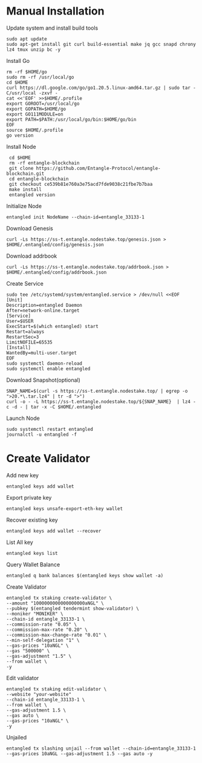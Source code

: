 # Manual Installation

Update system and install build tools

    sudo apt update
    sudo apt-get install git curl build-essential make jq gcc snapd chrony lz4 tmux unzip bc -y

Install Go

    rm -rf $HOME/go
    sudo rm -rf /usr/local/go
    cd $HOME
    curl https://dl.google.com/go/go1.20.5.linux-amd64.tar.gz | sudo tar -C/usr/local -zxvf -
    cat <<'EOF' >>$HOME/.profile
    export GOROOT=/usr/local/go
    export GOPATH=$HOME/go
    export GO111MODULE=on
    export PATH=$PATH:/usr/local/go/bin:$HOME/go/bin
    EOF
    source $HOME/.profile
    go version

 Install Node

     cd $HOME
     rm -rf entangle-blockchain
     git clone https://github.com/Entangle-Protocol/entangle-blockchain.git
     cd entangle-blockchain
     git checkout ce539b81e760a3e75acd7fde9038c21fbe7b7baa
     make install
     entangled version

Initialize Node

    entangled init NodeName --chain-id=entangle_33133-1

Download Genesis

    curl -Ls https://ss-t.entangle.nodestake.top/genesis.json > $HOME/.entangled/config/genesis.json 

Download addrbook

    curl -Ls https://ss-t.entangle.nodestake.top/addrbook.json > $HOME/.entangled/config/addrbook.json

Create Service

    sudo tee /etc/systemd/system/entangled.service > /dev/null <<EOF
    [Unit]
    Description=entangled Daemon
    After=network-online.target
    [Service]
    User=$USER
    ExecStart=$(which entangled) start
    Restart=always
    RestartSec=3
    LimitNOFILE=65535
    [Install]
    WantedBy=multi-user.target
    EOF
    sudo systemctl daemon-reload
    sudo systemctl enable entangled

Download Snapshot(optional)

    SNAP_NAME=$(curl -s https://ss-t.entangle.nodestake.top/ | egrep -o ">20.*\.tar.lz4" | tr -d ">")
    curl -o - -L https://ss-t.entangle.nodestake.top/${SNAP_NAME}  | lz4 -c -d - | tar -x -C $HOME/.entangled

Launch Node

    sudo systemctl restart entangled
    journalctl -u entangled -f

# Create Validator
Add new key

    entangled keys add wallet

Export private key

    entangled keys unsafe-export-eth-key wallet

Recover existing key

    entangled keys add wallet --recover

List All key

    entangled keys list

Query Wallet Balance

    entangled q bank balances $(entangled keys show wallet -a)

Create Validator

    entangled tx staking create-validator \
    --amount "1000000000000000000aNGL" \
    --pubkey $(entangled tendermint show-validator) \
    --moniker "MONIKER" \
    --chain-id entangle_33133-1 \
    --commission-rate "0.05" \
    --commission-max-rate "0.20" \
    --commission-max-change-rate "0.01" \
    --min-self-delegation "1" \
    --gas-prices "10aNGL" \
    --gas "500000" \
    --gas-adjustment "1.5" \
    --from wallet \
    -y

Edit validator

    entangled tx staking edit-validator \
    --website "your-website"
    --chain-id entangle_33133-1 \
    --from wallet \
    --gas-adjustment 1.5 \
    --gas auto \
    --gas-prices "10aNGL" \
    -y


 Unjailed

    entangled tx slashing unjail --from wallet --chain-id=entangle_33133-1 --gas-prices 10aNGL --gas-adjustment 1.5 --gas auto -y

                 
